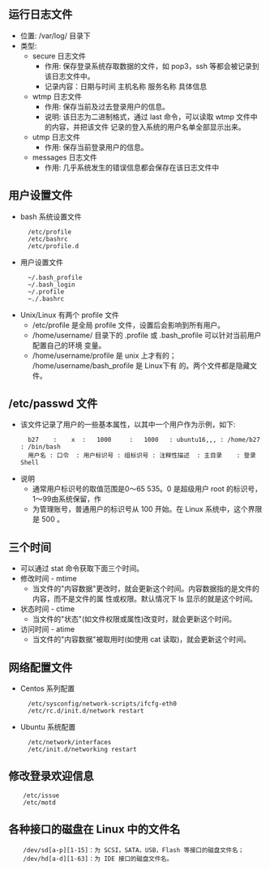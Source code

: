 

## 运行日志文件
- 位置:
    /var/log/ 目录下
- 类型:
    + secure 日志文件
        + 作用: 保存登录系统存取数据的文件，如 pop3，ssh 等都会被记录到该日志文件中。
        + 记录内容：日期与时间 主机名称 服务名称 具体信息
    + wtmp 日志文件
        + 作用: 保存当前及过去登录用户的信息。
        + 说明: 该日志为二进制格式，通过 last 命令，可以读取 wtmp 文件中的内容，并把该文件
          记录的登入系统的用户名单全部显示出来。
    + utmp 日志文件
        + 作用: 保存当前登录用户的信息。
    + messages 日志文件
        + 作用: 几乎系统发生的错误信息都会保存在该日志文件中

## 用户设置文件
- bash 系统设置文件
  ```shell
    /etc/profile
    /etc/bashrc
    /etc/profile.d
  ```
- 用户设置文件
  ```shell
    ~/.bash_profile
    ~/.bash_login
    ~/.profile
    ~./.bashrc
  ```
- Unix/Linux 有两个 profile 文件
    + /etc/profile 是全局 profile 文件，设置后会影响到所有用户。
    + /home/username/ 目录下的 .profile 或 .bash_profile 可以针对当前用户配置自己的环境
      变量。
    + /home/username/profile 是 unix 上才有的； /home/username/bash_profile 是 Linux下有
      的。两个文件都是隐藏文件。

## /etc/passwd 文件
- 该文件记录了用户的一些基本属性，以其中一个用户作为示例，如下:
  ```shell
    b27    :    x  :   1000     :   1000   : ubuntu16,,, : /home/b27 : /bin/bash
    用户名 : 口令  : 用户标识号 : 组标识号 : 注释性描述  : 主目录    : 登录Shell
  ```
- 说明
    + 通常用户标识号的取值范围是0～65 535。0 是超级用户 root 的标识号，1～99由系统保留，作
    + 为管理账号，普通用户的标识号从 100 开始。在 Linux 系统中，这个界限是 500 。

## 三个时间
- 可以通过 stat 命令获取下面三个时间。
- 修改时间 - mtime
    + 当文件的"内容数据"更改时，就会更新这个时间。内容数据指的是文件的内容，而不是文件的属
      性或权限。默认情况下 ls 显示的就是这个时间。
- 状态时间 - ctime
    + 当文件的"状态"(如文件权限或属性)改变时，就会更新这个时间。
- 访问时间 - atime
    + 当文件的"内容数据"被取用时(如使用 cat 读取)，就会更新这个时间。
    
## 网络配置文件
- Centos 系列配置
  ```shell
    /etc/sysconfig/network-scripts/ifcfg-eth0
    /etc/rc.d/init.d/network restart
  ```
- Ubuntu 系统配置
  ```shell
    /etc/network/interfaces
    /etc/init.d/networking restart
  ```

## 修改登录欢迎信息
```shell
    /etc/issue
    /etc/motd
```
    
## 各种接口的磁盘在 Linux 中的文件名
```shell
    /dev/sd[a-p][1-15]：为 SCSI，SATA，USB，Flash 等接口的磁盘文件名；
    /dev/hd[a-d][1-63]：为 IDE 接口的磁盘文件名。
```